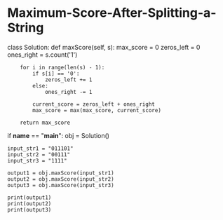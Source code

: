 # Maximum-Score-After-Splitting-a-String
class Solution:
    def maxScore(self, s):
        max_score = 0
        zeros_left = 0
        ones_right = s.count('1')

        for i in range(len(s) - 1):
            if s[i] == '0':
                zeros_left += 1
            else:
                ones_right -= 1

            current_score = zeros_left + ones_right
            max_score = max(max_score, current_score)

        return max_score


if __name__ == "__main__":
    obj = Solution()

    input_str1 = "011101"
    input_str2 = "00111"
    input_str3 = "1111"

    output1 = obj.maxScore(input_str1)
    output2 = obj.maxScore(input_str2)
    output3 = obj.maxScore(input_str3)

    print(output1)  
    print(output2)  
    print(output3)  
